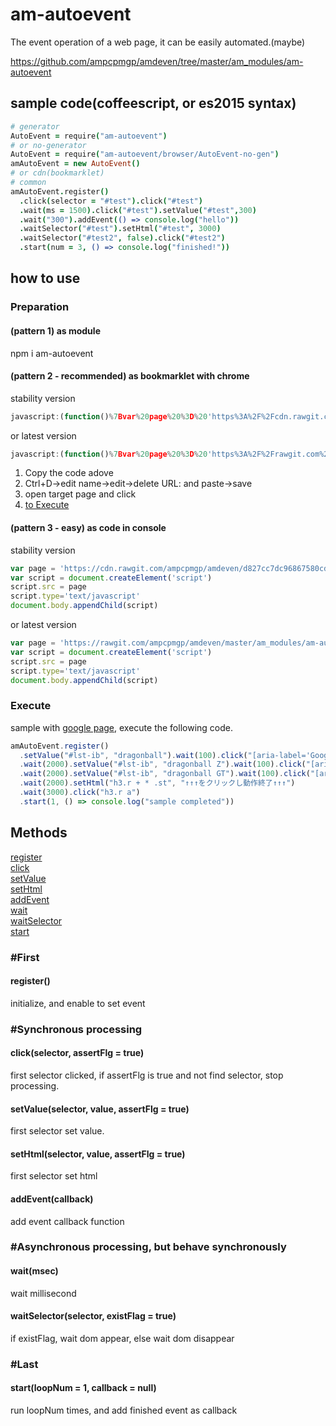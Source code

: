 # am-autoevent
The event operation of a web page, it can be easily automated.(maybe)

https://github.com/ampcpmgp/amdeven/tree/master/am_modules/am-autoevent

## sample code(coffeescript, or es2015 syntax)
```coffeescript
# generator
AutoEvent = require("am-autoevent")
# or no-generator
AutoEvent = require("am-autoevent/browser/AutoEvent-no-gen")
amAutoEvent = new AutoEvent()
# or cdn(bookmarklet)
# common
amAutoEvent.register()
  .click(selector = "#test").click("#test")
  .wait(ms = 1500).click("#test").setValue("#test",300)
  .wait("300").addEvent(() => console.log("hello"))
  .waitSelector("#test").setHtml("#test", 3000)
  .waitSelector("#test2", false).click("#test2")
  .start(num = 3, () => console.log("finished!"))
```


## how to use
### Preparation
#### (pattern 1) as module
npm i am-autoevent

#### (pattern 2 - recommended) as bookmarklet with chrome
stability version
```js
javascript:(function()%7Bvar%20page%20%3D%20'https%3A%2F%2Fcdn.rawgit.com%2Fampcpmgp%2Famdeven%2Fd827cc7dc96867580cd8b91cda3530a1ac6c3cf6%2Fam_modules%2Fam-autoevent%2Fbuild%2Fautoevent.js'%3Bvar%20script%20%3D%20document.createElement('script')%3Bscript.src%20%3D%20page%3Bscript.type%3D'text%2Fjavascript'%3Bdocument.body.appendChild(script)%7D)()
```
or latest version
```js
javascript:(function()%7Bvar%20page%20%3D%20'https%3A%2F%2Frawgit.com%2Fampcpmgp%2Famdeven%2Fmaster%2Fam_modules%2Fam-autoevent%2Fbuild%2Fautoevent.js'%3Bvar%20script%20%3D%20document.createElement('script')%3Bscript.src%20%3D%20page%3Bscript.type%3D'text%2Fjavascript'%3Bdocument.body.appendChild(script)%7D)()
```

1. Copy the code adove
2. Ctrl+D->edit name->edit->delete URL: and paste->save
3. open target page and click
4. [to Execute](#Execute)

#### (pattern 3 - easy) as code in console
stability version
```js
var page = 'https://cdn.rawgit.com/ampcpmgp/amdeven/d827cc7dc96867580cd8b91cda3530a1ac6c3cf6/am_modules/am-autoevent/build/autoevent.js'
var script = document.createElement('script')
script.src = page
script.type='text/javascript'
document.body.appendChild(script)
```
or latest version
```js
var page = 'https://rawgit.com/ampcpmgp/amdeven/master/am_modules/am-autoevent/build/autoevent.js'
var script = document.createElement('script')
script.src = page
script.type='text/javascript'
document.body.appendChild(script)
```

### <p id="Execute">Execute<p>
sample with [google page](https://www.google.co.jp/webhp?hl=ja#hl=ja&q=test&btnK=Google+%E6%A4%9C%E7%B4%A2), execute the following code.

```js
amAutoEvent.register()
  .setValue("#lst-ib", "dragonball").wait(100).click("[aria-label='Google 検索']")
  .wait(2000).setValue("#lst-ib", "dragonball Z").wait(100).click("[aria-label='Google 検索']")
  .wait(2000).setValue("#lst-ib", "dragonball GT").wait(100).click("[aria-label='Google 検索']")
  .wait(2000).setHtml("h3.r + * .st", "↑↑↑をクリックし動作終了↑↑↑")
  .wait(3000).click("h3.r a")
  .start(1, () => console.log("sample completed"))
```



## Methods
[register](#register)  
[click](#click)  
[setValue](#setValue)  
[setHtml](#setHtml)  
[addEvent](#addEvent)  
[wait](#wait)  
[waitSelector](#waitSelector)  
[start](#start)  


### #First
#### register()
initialize, and enable to set event

### #Synchronous processing

#### click(selector, assertFlg = true)
first selector clicked, if assertFlg is true and not find selector, stop processing.

#### setValue(selector, value, assertFlg = true)
first selector set value.

#### setHtml(selector, value, assertFlg = true)
first selector set html

#### addEvent(callback)
add event callback function

### #Asynchronous processing, but behave synchronously
#### wait(msec)
wait millisecond

#### waitSelector(selector, existFlag = true)
if existFlag, wait dom appear, else wait dom disappear

### #Last
#### start(loopNum = 1, callback = null)
run loopNum times, and add finished event as callback
